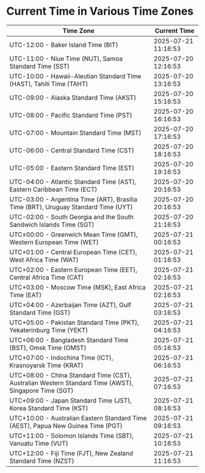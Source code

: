 # Current Time in Various Time Zones

| Time Zone | Current Time |
|-----------|--------------|
| UTC-12:00 - Baker Island Time (BIT) | 2025-07-21 11:16:53 |
| UTC-11:00 - Niue Time (NUT), Samoa Standard Time (SST) | 2025-07-20 12:16:53 |
| UTC-10:00 - Hawaii-Aleutian Standard Time (HAST), Tahiti Time (TAHT) | 2025-07-20 13:16:53 |
| UTC-09:00 - Alaska Standard Time (AKST) | 2025-07-20 15:16:53 |
| UTC-08:00 - Pacific Standard Time (PST) | 2025-07-20 16:16:53 |
| UTC-07:00 - Mountain Standard Time (MST) | 2025-07-20 17:16:53 |
| UTC-06:00 - Central Standard Time (CST) | 2025-07-20 18:16:53 |
| UTC-05:00 - Eastern Standard Time (EST) | 2025-07-20 19:16:53 |
| UTC-04:00 - Atlantic Standard Time (AST), Eastern Caribbean Time (ECT) | 2025-07-20 20:16:53 |
| UTC-03:00 - Argentina Time (ART), Brasília Time (BRT), Uruguay Standard Time (UYT) | 2025-07-20 20:16:53 |
| UTC-02:00 - South Georgia and the South Sandwich Islands Time (SGT) | 2025-07-20 21:16:53 |
| UTC±00:00 - Greenwich Mean Time (GMT), Western European Time (WET) | 2025-07-21 00:16:53 |
| UTC+01:00 - Central European Time (CET), West Africa Time (WAT) | 2025-07-21 01:16:53 |
| UTC+02:00 - Eastern European Time (EET), Central Africa Time (CAT) | 2025-07-21 02:16:53 |
| UTC+03:00 - Moscow Time (MSK), East Africa Time (EAT) | 2025-07-21 02:16:53 |
| UTC+04:00 - Azerbaijan Time (AZT), Gulf Standard Time (GST) | 2025-07-21 03:16:53 |
| UTC+05:00 - Pakistan Standard Time (PKT), Yekaterinburg Time (YEKT) | 2025-07-21 04:16:53 |
| UTC+06:00 - Bangladesh Standard Time (BST), Omsk Time (OMST) | 2025-07-21 05:16:53 |
| UTC+07:00 - Indochina Time (ICT), Krasnoyarsk Time (KRAT) | 2025-07-21 06:16:53 |
| UTC+08:00 - China Standard Time (CST), Australian Western Standard Time (AWST), Singapore Time (SGT) | 2025-07-21 07:16:53 |
| UTC+09:00 - Japan Standard Time (JST), Korea Standard Time (KST) | 2025-07-21 08:16:53 |
| UTC+10:00 - Australian Eastern Standard Time (AEST), Papua New Guinea Time (PGT) | 2025-07-21 09:16:53 |
| UTC+11:00 - Solomon Islands Time (SBT), Vanuatu Time (VUT) | 2025-07-21 10:16:53 |
| UTC+12:00 - Fiji Time (FJT), New Zealand Standard Time (NZST) | 2025-07-21 11:16:53 |
